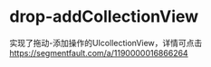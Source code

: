 # drop-addCollectionView

实现了拖动-添加操作的UIcollectionView，详情可点击
https://segmentfault.com/a/1190000016866264
